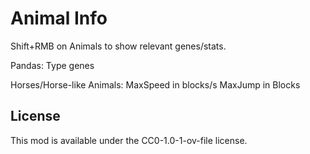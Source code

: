 # Animal Info

Shift+RMB on Animals to show relevant genes/stats.

Pandas:
  Type genes 

Horses/Horse-like Animals:
  MaxSpeed in blocks/s
  MaxJump in Blocks

## License

This mod is available under the CC0-1.0-1-ov-file license.
